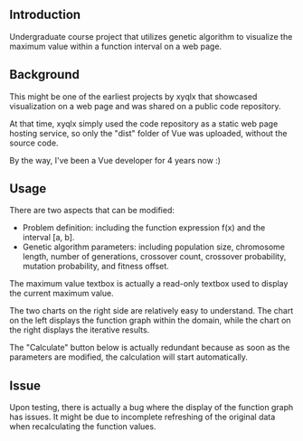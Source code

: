 ## Introduction

Undergraduate course project that utilizes genetic algorithm to visualize the maximum value within a function interval on a web page.

## Background

This might be one of the earliest projects by xyqlx that showcased visualization on a web page and was shared on a public code repository.

At that time, xyqlx simply used the code repository as a static web page hosting service, so only the "dist" folder of Vue was uploaded, without the source code.

By the way, I've been a Vue developer for 4 years now :)

## Usage

There are two aspects that can be modified:

* Problem definition: including the function expression f(x) and the interval [a, b].
* Genetic algorithm parameters: including population size, chromosome length, number of generations, crossover count, crossover probability, mutation probability, and fitness offset.

The maximum value textbox is actually a read-only textbox used to display the current maximum value.

The two charts on the right side are relatively easy to understand. The chart on the left displays the function graph within the domain, while the chart on the right displays the iterative results.

The "Calculate" button below is actually redundant because as soon as the parameters are modified, the calculation will start automatically.

## Issue

Upon testing, there is actually a bug where the display of the function graph has issues. It might be due to incomplete refreshing of the original data when recalculating the function values.
